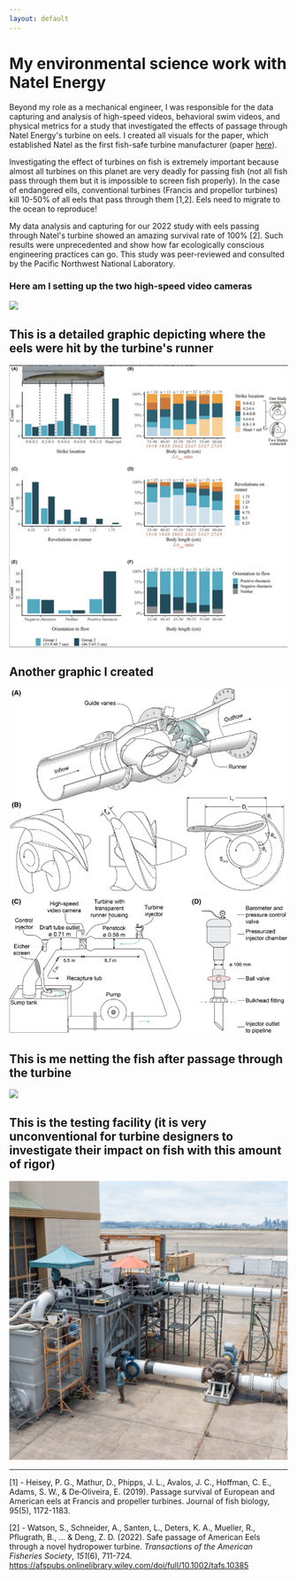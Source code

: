 ```yaml
---
layout: default
---
```

# My environmental science work with Natel Energy
Beyond my role as a mechanical engineer, I was responsible for the data capturing and analysis of high-speed videos, behavioral swim videos, and physical metrics for a study that investigated the effects of passage through Natel Energy's turbine on eels. I created all visuals for the paper, which established Natel as the first fish-safe turbine manufacturer (paper [here](https://afspubs.onlinelibrary.wiley.com/doi/full/10.1002/tafs.10385)).

Investigating the effect of turbines on fish is extremely important because almost all turbines on this planet are very deadly for passing fish (not all fish pass through them but it is impossible to screen fish properly). In the case of endangered ells, conventional turbines (Francis and propellor turbines) kill 10-50% of all eels that pass through them [1,2]. Eels need to migrate to the ocean to reproduce! 

My data analysis and capturing for our 2022 study with eels passing through Natel's turbine showed an amazing survival rate of 100% [2]. Such results were unprecedented and show how far ecologically conscious engineering practices can go. This study was peer-reviewed and consulted by the Pacific Northwest National Laboratory.

### Here am I setting up the two high-speed video cameras
![](media/cleanshot_2024-08-25-at-14-49-46@2x.png)

## This is a detailed graphic depicting where the eels were hit by the turbine's runner 
![](media/cleanshot_2024-08-25-at-14-46-21@2x.png)

## Another graphic I created
![](media/Pasted%20image%2020240726194710.png)

## This is me netting the fish after passage through the turbine
![](media/2024_Leon_whitesturgeon_retrieval.gif)


## This is the testing facility (it is very unconventional for turbine designers to investigate their impact on fish with this amount of rigor)
![](media/20240729-DJI_0745.jpg)

_________

[1] - Heisey, P. G., Mathur, D., Phipps, J. L., Avalos, J. C., Hoffman, C. E., Adams, S. W., & De‐Oliveira, E. (2019). Passage survival of European and American eels at Francis and propeller turbines. Journal of fish biology, 95(5), 1172-1183.

[2] - Watson, S., Schneider, A., Santen, L., Deters, K. A., Mueller, R., Pflugrath, B., ... & Deng, Z. D. (2022). Safe passage of American Eels through a novel hydropower turbine. _Transactions of the American Fisheries Society_, _151_(6), 711-724. https://afspubs.onlinelibrary.wiley.com/doi/full/10.1002/tafs.10385


